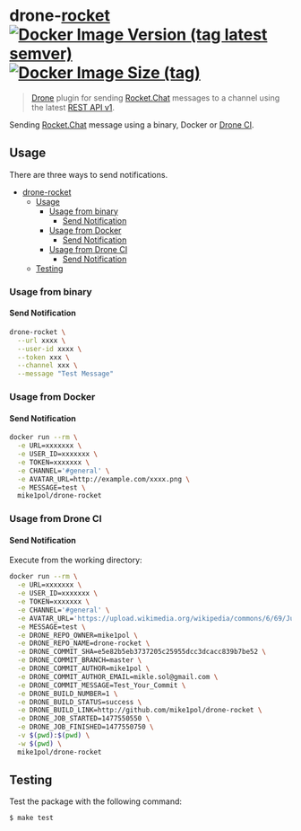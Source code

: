 # drone-[rocket](https://rocket.chat) [![Docker Image Version (tag latest semver)](https://img.shields.io/docker/v/mike1pol/drone-rocket/latest)](https://hub.docker.com/r/mike1pol/drone-rocket/) [![Docker Image Size (tag)](https://img.shields.io/docker/image-size/mike1pol/drone-rocket/latest)](https://hub.docker.com/r/mike1pol/drone-rocket/tags)

> [Drone](https://www.drone.io/) plugin for sending [Rocket.Chat](https://rocket.chat) messages to a channel using the latest [REST API v1](https://developer.rocket.chat/reference/api/rest-api).<br>

Sending [Rocket.Chat](https://rocket.chat) message using a binary, Docker or [Drone CI](http://docs.drone.io/).

## Usage

There are three ways to send notifications.

- [drone-rocket](#drone-rocket)
  - [Usage](#usage)
    - [Usage from binary](#usage-from-binary)
      - [Send Notification](#send-notification)
    - [Usage from Docker](#usage-from-docker)
      - [Send Notification](#send-notification-1)
    - [Usage from Drone CI](#usage-from-drone-ci)
      - [Send Notification](#send-notification-2)
  - [Testing](#testing)

<a name="usage-from-binary"></a>
### Usage from binary

#### Send Notification

```bash
drone-rocket \
  --url xxxx \
  --user-id xxxx \
  --token xxx \
  --channel xxx \
  --message "Test Message"
```

<a name="usage-from-docker"></a>
### Usage from Docker

#### Send Notification

```bash
docker run --rm \
  -e URL=xxxxxxx \
  -e USER_ID=xxxxxxx \
  -e TOKEN=xxxxxxx \
  -e CHANNEL='#general' \
  -e AVATAR_URL=http://example.com/xxxx.png \
  -e MESSAGE=test \
  mike1pol/drone-rocket
```

<a name="usage-from-drone-ci"></a>
### Usage from Drone CI

#### Send Notification

Execute from the working directory:

```bash
docker run --rm \
  -e URL=xxxxxxx \
  -e USER_ID=xxxxxxx \
  -e TOKEN=xxxxxxx \
  -e CHANNEL='#general' \
  -e AVATAR_URL='https://upload.wikimedia.org/wikipedia/commons/6/69/June_odd-eyed-cat_cropped.jpg' \
  -e MESSAGE=test \
  -e DRONE_REPO_OWNER=mike1pol \
  -e DRONE_REPO_NAME=drone-rocket \
  -e DRONE_COMMIT_SHA=e5e82b5eb3737205c25955dcc3dcacc839b7be52 \
  -e DRONE_COMMIT_BRANCH=master \
  -e DRONE_COMMIT_AUTHOR=mike1pol \
  -e DRONE_COMMIT_AUTHOR_EMAIL=mikle.sol@gmail.com \
  -e DRONE_COMMIT_MESSAGE=Test_Your_Commit \
  -e DRONE_BUILD_NUMBER=1 \
  -e DRONE_BUILD_STATUS=success \
  -e DRONE_BUILD_LINK=http://github.com/mike1pol/drone-rocket \
  -e DRONE_JOB_STARTED=1477550550 \
  -e DRONE_JOB_FINISHED=1477550750 \
  -v $(pwd):$(pwd) \
  -w $(pwd) \
  mike1pol/drone-rocket
```

## Testing

Test the package with the following command:

```
$ make test
```
